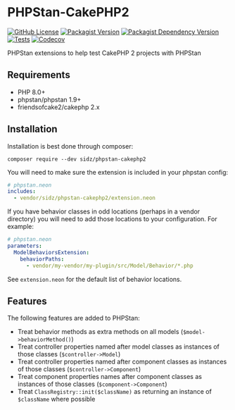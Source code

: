# PHPStan-CakePHP2

[![GitHub License](https://img.shields.io/github/license/friendsofcake2/phpstan-cakephp2?label=License)](LICENSE)
[![Packagist Version](https://img.shields.io/packagist/v/friendsofcake2/phpstan-cakephp2?label=Packagist)](https://packagist.org/packages/friendsofcake2/phpstan-cakephp2)
[![Packagist Dependency Version](https://img.shields.io/packagist/dependency-v/friendsofcake2/phpstan-cakephp2/php?logo=php&logoColor=%23FFFFFF&label=PHP&labelColor=%23777BB4&color=%23FFFFFF)](https://packagist.org/packages/friendsofcake2/phpstan-cakephp2)
[![Tests](https://img.shields.io/github/actions/workflow/status/friendsofcake2/phpstan-cakephp2/CI.yml?label=CI)](https://github.com/friendsofcake2/phpstan-cakephp2/actions/workflows/tests.yml)
[![Codecov](https://img.shields.io/codecov/c/gh/friendsofcake2/phpstan-cakephp2?label=Coverage)](https://codecov.io/gh/friendsofcake2/phpstan-cakephp2)

PHPStan extensions to help test CakePHP 2 projects with PHPStan

## Requirements

* PHP 8.0+
* phpstan/phpstan 1.9+
* friendsofcake2/cakephp 2.x

## Installation

Installation is best done through composer:
```shell
composer require --dev sidz/phpstan-cakephp2
```

You will need to make sure the extension is included in your phpstan config:
```yaml
# phpstan.neon
includes:
  - vendor/sidz/phpstan-cakephp2/extension.neon
```

If you have behavior classes in odd locations (perhaps in a vendor directory) you will need to add those locations to
your configuration. For example:
```yaml
# phpstan.neon
parameters:
  ModelBehaviorsExtension:
    behaviorPaths:
      - vendor/my-vendor/my-plugin/src/Model/Behavior/*.php
```
See `extension.neon` for the default list of behavior locations.

## Features

The following features are added to PHPStan:

* Treat behavior methods as extra methods on all models (`$model->behaviorMethod()`)
* Treat controller properties named after model classes as instances of those classes (`$controller->Model`)
* Treat controller properties named after component classes as instances of those classes (`$controller->Component`)
* Treat component properties names after component classes as instances of those classes (`$component->Component`)
* Treat `ClassRegistry::init($className)` as returning an instance of `$className` where possible
